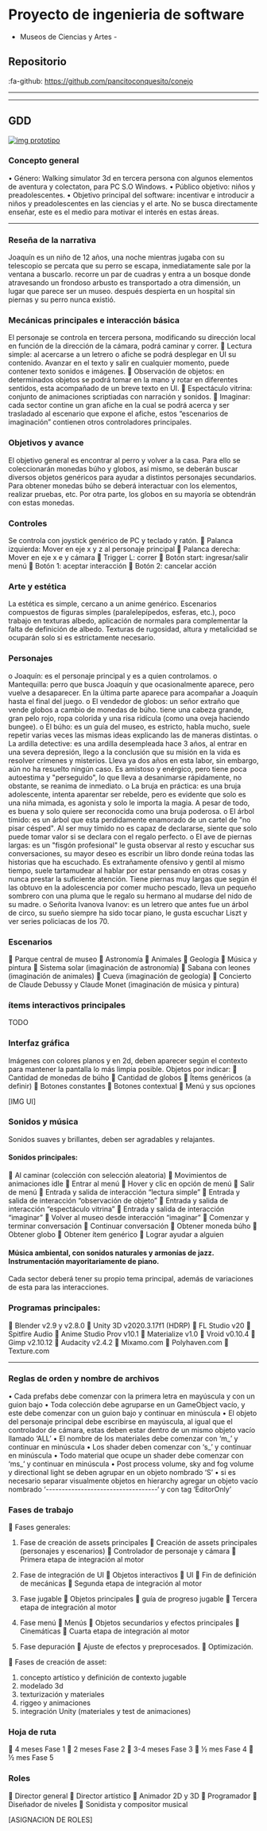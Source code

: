 # Proyecto de ingenieria de software
- Museos de Ciencias y Artes -
## Repositorio 
:fa-github: 
[https://github.com/pancitoconquesito/conejo ](https://github.com/pancitoconquesito/conejo  "https://github.com/pancitoconquesito/conejo ")

------------

------------


## GDD

[![img prototipo](https://raw.githubusercontent.com/pancitoconquesito/conejo/main/_imgs/aw1.png "img prototipo")](https://raw.githubusercontent.com/pancitoconquesito/conejo/main/_imgs/aw1.png "img prototipo")
### Concepto general
•	Género: Walking simulator 3d en tercera persona con algunos elementos de aventura y colectaton, para PC S.O Windows.
•	Público objetivo: niños y preadolescentes.
•	Objetivo principal del software: incentivar e introducir a niños y preadolescentes en las ciencias y el arte. No se busca directamente enseñar, este es el medio para motivar el interés en estas áreas.

------------
### Reseña de la narrativa
Joaquín es un niño de 12 años, una noche mientras jugaba con su telescopio se percata que su perro se escapa, inmediatamente sale por la ventana a buscarlo.
recorre un par de cuadras y entra a un bosque donde atravesando un frondoso arbusto es transportado a otra dimensión, un lugar que parece ser un museo.
después despierta en un hospital sin piernas y su perro nunca existió.

### Mecánicas principales e interacción básica
El personaje se controla en tercera persona, modificando su dirección local en función de la dirección de la cámara, podrá caminar y correr.
	Lectura simple: al acercarse a un letrero o afiche se podrá desplegar en UI su contenido. Avanzar en el texto y salir en cualquier momento, puede contener texto sonidos e imágenes.
	Observación de objetos: en determinados objetos se podrá tomar en la mano y rotar en diferentes sentidos, esta acompañado de un breve texto en UI.
	Espectáculo vitrina: conjunto de animaciones scriptiadas con narración y sonidos.
	Imaginar: cada sector contine un gran afiche en la cual se podrá acerca y ser trasladado al escenario que expone el afiche, estos “escenarios de imaginación” contienen otros controladores principales. 
### Objetivos y avance
El objetivo general es encontrar al perro y volver a la casa.
Para ello se coleccionarán monedas búho y globos, así mismo, se deberán buscar diversos objetos genéricos para ayudar a distintos personajes secundarios.
Para obtener monedas búho se deberá interactuar con los elementos, realizar pruebas, etc. Por otra parte, los globos en su mayoría se obtendrán con estas monedas.
### Controles
Se controla con joystick genérico de PC y teclado y ratón.
	Palanca izquierda: Mover en eje x y z al personaje principal
	Palanca derecha: Mover en eje x e y cámara
	Trigger L: correr
	Botón start: ingresar/salir menú
	Botón 1: aceptar interacción
	Botón 2: cancelar acción

### Arte y estética
La estética es simple, cercano a un anime genérico. Escenarios compuestos de figuras simples (paralelepípedos, esferas, etc.), poco trabajo en texturas albedo, aplicación de normales para complementar la falta de definición de albedo. Texturas de rugosidad, altura y metalicidad se ocuparán solo si es estrictamente necesario.

### Personajes
o	Joaquín: es el personaje principal y es a quien controlamos.
o	Mantequilla: perro que busca Joaquín y que ocasionalmente aparece, pero vuelve a desaparecer. En la última parte aparece para acompañar a Joaquín hasta el final del juego.
o	El vendedor de globos: un señor extraño que vende globos a cambio de monedas de búho. tiene una cabeza grande, gran pelo rojo, ropa colorida y una risa ridícula (como una oveja haciendo bungee).
o	El búho: es un guía del museo, es estricto, habla mucho, suele repetir varias veces las mismas ideas explicando las de maneras distintas.
o	La ardilla detective: es una ardilla desempleada hace 3 años, al entrar en una severa depresión, llego a la conclusión que su misión en la vida es resolver crímenes y misterios. Lleva ya dos años en esta labor, sin embargo, aún no ha resuelto ningún caso. Es amistoso y enérgico, pero tiene poca autoestima y "perseguido", lo que lleva a desanimarse rápidamente, no obstante, se reanima de inmediato.
o	La bruja en práctica: es una bruja adolescente, intenta aparentar ser rebelde, pero es evidente que solo es una niña mimada, es agonista y solo le importa la magia. A pesar de todo, es buena y solo quiere ser reconocida como una bruja poderosa.
o	El árbol tímido: es un árbol que esta perdidamente enamorado de un cartel de "no pisar césped". Al ser muy tímido no es capaz de declararse, siente que solo puede tomar valor si se declara con el regalo perfecto.
o	El ave de piernas largas: es un "fisgón profesional" le gusta observar al resto y escuchar sus conversaciones, su mayor deseo es escribir un libro donde reúna todas las historias que ha escuchado. Es extrañamente ofensivo y gentil al mismo tiempo, suele tartamudear al hablar por estar pensando en otras cosas y nunca prestar la suficiente atención. Tiene piernas muy largas que según él las obtuvo en la adolescencia por comer mucho pescado, lleva un pequeño sombrero con una pluma que le regalo su hermano al mudarse del nido de su madre.
o	Señorita Ivanova Ivanov: es un letrero que antes fue un árbol de circo, su sueño siempre ha sido tocar piano, le gusta escuchar Liszt y ver series policiacas de los 70.

### Escenarios
	Parque central de museo
	Astronomía
	Animales
	Geología
	Música y pintura
	Sistema solar (imaginación de astronomía)
	Sabana con leones (imaginación de animales)
	Cueva (imaginación de geología)
	Concierto de Claude Debussy y Claude Monet (imaginación de música y pintura)

### ítems interactivos principales
TODO
### Interfaz gráfica
Imágenes con colores planos y en 2d, deben aparecer según el contexto para mantener la pantalla lo más limpia posible.
Objetos por indicar:
	Cantidad de monedas de búho
	Cantidad de globos
	Ítems genéricos (a definir)
	Botones constantes
	Botones contextual
	Menú y sus opciones

[IMG UI]

### Sonidos y música
Sonidos suaves y brillantes, deben ser agradables y relajantes.
#### Sonidos principales:
	Al caminar (colección con selección aleatoria)
	Movimientos de animaciones idle
	Entrar al menú
	Hover y clic en opción de menú
	Salir de menú
	Entrada y salida de interacción “lectura simple”
	Entrada y salida de interacción “observación de objeto”
	Entrada y salida de interacción “espectáculo vitrina”
	Entrada y salida de interacción “imaginar”
	Volver al museo desde interacción “imaginar”
	Comenzar y terminar conversación
	Continuar conversación
	Obtener moneda búho
	Obtener globo
	Obtener ítem genérico
	Lograr ayudar a alguien
#### Música ambiental, con sonidos naturales y armonías de jazz. Instrumentación mayoritariamente de piano.
Cada sector deberá tener su propio tema principal, además de variaciones de esta para las interacciones.
### Programas principales:
	Blender v2.9 y v2.8.0
	Unity 3D v2020.3.17f1 (HDRP)
	FL Studio v20
	Spitfire Audio
	Anime Studio Prov v10.1
	Materialize v1.0
	Vroid v0.10.4
	Gimp v2.10.12
	Audacity v2.4.2
	Mixamo.com
	Polyhaven.com
	Texture.com

------------



### Reglas de orden y nombre de archivos
•	Cada prefabs debe comenzar con la primera letra en mayúscula y con un guion bajo
•	Toda colección debe agruparse en un GameObject vacío, y este debe comenzar con un guion bajo y continuar en minúscula
•	El objeto del personaje principal debe escribirse en mayúscula, al igual que el controlador de cámara, estas deben estar dentro de un mismo objeto vacío llamado ‘ALL’
•	El nombre de los materiales debe comenzar con ‘m_’ y continuar en minúscula
•	Los shader deben comenzar con ‘s_’ y continuar en minúscula
•	Todo material que ocupe un shader debe comenzar con ‘ms_’ y continuar en minúscula
•	Post process volume, sky and fog volume y directional light se deben agrupar en un objeto nombrado ‘S’
•	si es necesario separar visualmente objetos en hierarchy agregar un objeto vacío nombrado ‘-----------------------------------‘ y con tag ‘EditorOnly’


### Fases de trabajo
	Fases generales:
1.	Fase de creación de assets principales
	Creación de assets principales (personajes y escenarios)
	Controlador de personaje y cámara
	Primera etapa de integración al motor

2.	Fase de integración de UI
	Objetos interactivos
	UI
	Fin de definición de mecánicas
	Segunda etapa de integración al motor

3.	Fase jugable
	Objetos principales
	guía de progreso jugable
	Tercera etapa de integración al motor


4.	Fase menú
	Menús 
	Objetos secundarios y efectos principales
	Cinemáticas 
	Cuarta etapa de integración al motor


5.	Fase depuración
	Ajuste de efectos y preprocesados.
	Optimización.

	Fases de creación de asset:
1.	concepto artístico y definición de contexto jugable
2.	modelado 3d
3.	texturización y materiales
4.	riggeo y animaciones
5.	integración Unity (materiales y test de animaciones)


### Hoja de ruta
	4 meses Fase 1
	2 meses Fase 2
	3-4 meses Fase 3
	½ mes Fase 4
	½ mes Fase 5
### Roles
	Director general
	Director artístico
	Animador 2D y 3D
	Programador
	Diseñador de niveles
	Sonidista y compositor musical

[ASIGNACION DE ROLES]
